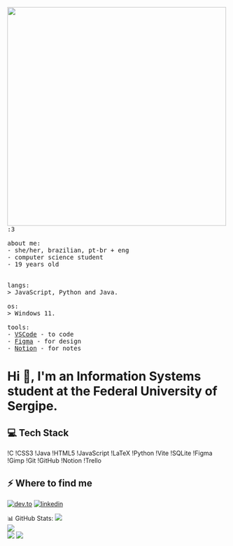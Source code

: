 <p float="left">
 <img src="https://i.pinimg.com/736x/66/66/70/66667074afde63636a82d302cf805f15.jpg" width="500" align="left">
  <p float="left">
    <samp>
      :3 
      <br>
      <br>
      about me:<br>
             - she/her, brazilian, pt-br + eng <br>
             - computer science student<br>
             -  19 years old <br>
             
<br>
      <br>
      langs:<br>
          > JavaScript, Python and Java.
      <br>
      <br>
      os:<br>
        >  Windows 11.
      <br>
      <br>
      tools:<br>
        - <a href="https://code.visualstudio.com">VSCode</a> - to code<br>
        - <a href="https://www.figma.com/">Figma</a> - for design<br>
        - <a href="https://www.notion.so/">Notion</a> - for notes
          
     
      
  </p>
</p>

<h1>Hi 👋, I'm an Information Systems student at the Federal University of Sergipe.</h1>
<p></p>
<h2>💻 Tech Stack</h2>

!C !CSS3 !Java !HTML5 !JavaScript !LaTeX !Python !Vite !SQLite !Figma !Gimp !Git !GitHub !Notion !Trello

<h2>⚡️ Where to find me</h2>
<p><a target="_blank" href="https://dev.to/artursoaresdev" style="display: inline-block;"><img src="https://img.shields.io/badge/dev-to?style=for-the-badge&logo=dev-to&logoColor=white&color=black" alt="dev.to" /></a>
<a target="_blank" href="https://www.linkedin.com/in/artur-soares-233b4122b" style="display: inline-block;"><img src="https://img.shields.io/badge/linkedin-logo?style=for-the-badge&logo=linkedin&logoColor=white&color=%230a77b6" alt="linkedin" /></a></p>

📊 GitHub Stats:
![](https://github-readme-stats.vercel.app/api?username=codebyartur&theme=tokyonight&hide_border=false&include_all_commits=false&count_private=false)<br/>
![](https://nirzak-streak-stats.vercel.app/?user=codebyartur&theme=tokyonight&hide_border=false)<br/>
![](https://github-readme-stats.vercel.app/api/top-langs/?username=codebyartur&theme=tokyonight&hide_border=false&include_all_commits=false&count_private=false&layout=compact)
![](https://visitcount.itsvg.in/api?id=codebyartur&icon=0&color=0)

<!-- Proudly created with GPRM ( https://gprm.itsvg.in/ ) -->

